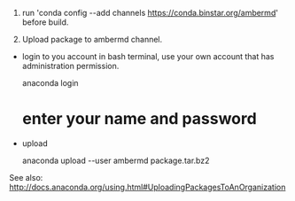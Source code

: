 1. run 'conda config --add channels https://conda.binstar.org/ambermd' before build.

2. Upload package to ambermd channel.

- login to you account in bash terminal, use your own account that has administration permission.
    
    anaconda login
    # enter your name and password

- upload

    anaconda upload --user ambermd package.tar.bz2

See also: http://docs.anaconda.org/using.html#UploadingPackagesToAnOrganization
